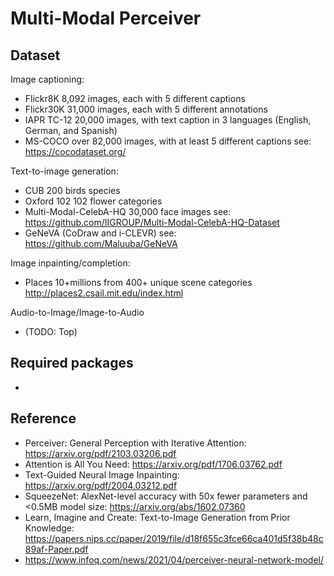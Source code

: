 # Multi-Modal Perceiver

## Dataset
Image captioning:
- Flickr8K 8,092 images, each with 5 different captions
- Flickr30K 31,000 images, each with 5 different annotations
- IAPR TC-12 20,000 images, with text caption in 3 languages (English, German, and Spanish)
- MS-COCO over 82,000 images, with at least 5 different captions see: https://cocodataset.org/

Text-to-image generation:
- CUB 200 birds species
- Oxford 102 102 flower categories
- Multi-Modal-CelebA-HQ 30,000 face images see: https://github.com/IIGROUP/Multi-Modal-CelebA-HQ-Dataset
- GeNeVA (CoDraw and i-CLEVR) see: https://github.com/Maluuba/GeNeVA

Image inpainting/completion:
- Places 10+millions from 400+ unique scene categories http://places2.csail.mit.edu/index.html

Audio-to-Image/Image-to-Audio
- (TODO: Top)

## Required packages
- 

## Reference
- Perceiver: General Perception with Iterative Attention: https://arxiv.org/pdf/2103.03206.pdf
- Attention is All You Need: https://arxiv.org/pdf/1706.03762.pdf
- Text-Guided Neural Image Inpainting: https://arxiv.org/pdf/2004.03212.pdf
- SqueezeNet: AlexNet-level accuracy with 50x fewer parameters and <0.5MB model size: https://arxiv.org/abs/1602.07360
- Learn, Imagine and Create: Text-to-Image Generation from Prior Knowledge: https://papers.nips.cc/paper/2019/file/d18f655c3fce66ca401d5f38b48c89af-Paper.pdf
- https://www.infoq.com/news/2021/04/perceiver-neural-network-model/
